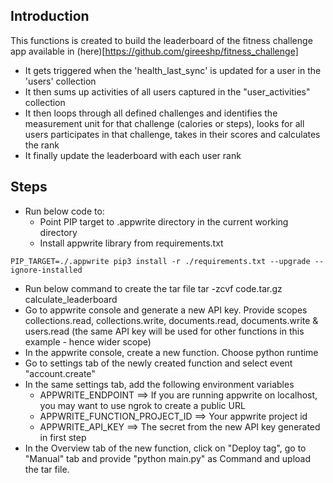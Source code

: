 ## Introduction
This functions is created to build the leaderboard of the fitness challenge app available in (here)[https://github.com/gireeshp/fitness_challenge]

* It gets triggered when the 'health_last_sync' is updated for a user in the 'users' collection
* It then sums up activities of all users captured in the "user_activities" collection
* It then loops through all defined challenges and identifies the measurement unit for that challenge (calories or steps), looks for all users participates in that challenge, takes in their scores and calculates the rank
* It finally update the leaderboard with each user rank

## Steps
* Run below code to:
    * Point PIP target to .appwrite directory in the current working directory
    * Install appwrite library from requirements.txt
```
PIP_TARGET=./.appwrite pip3 install -r ./requirements.txt --upgrade --ignore-installed
```
* Run below command to create the tar file
tar -zcvf code.tar.gz calculate_leaderboard
* Go to appwrite console and generate a new API key. Provide scopes collections.read, collections.write, documents.read, documents.write & users.read (the same API key will be used for other functions in this example - hence wider scope)
* In the appwrite console, create a new function. Choose python runtime
* Go to settings tab of the newly created function and select event "account.create"
* In the same settings tab, add the following environment variables
    * APPWRITE_ENDPOINT ==> If you are running appwrite on localhost, you may want to use ngrok to create a public URL
    * APPWRITE_FUNCTION_PROJECT_ID ==> Your appwrite project id
    * APPWRITE_API_KEY ==> The secret from the new API key generated in first step
* In the Overview tab of the new function, click on "Deploy tag", go to "Manual" tab and provide "python main.py" as Command and upload the tar file.
